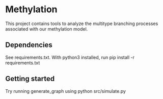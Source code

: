# Methylation

This project contains tools to analyze the multitype branching processes associated with our methylation model.

## Dependencies

See requirements.txt. With python3 installed, run pip install -r requirements.txt

## Getting started

Try running generate_graph using python src/simulate.py
